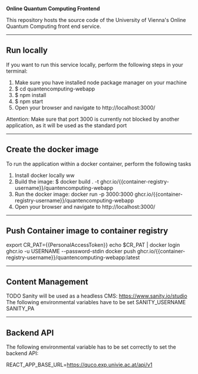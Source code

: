 **Online Quantum Computing Frontend**

This repository hosts the source code of the University of Vienna's Online Quantum Computing front end service.

---

## Run locally

If you want to run this service locally, perform the following steps in your terminal:

1. Make sure you have installed node package manager on your machine
2. $ cd quantencomputing-webapp
3. $ npm install
4. $ npm start
5. Open your browser and navigate to http://localhost:3000/

Attention: Make sure that port 3000 is currently not blocked by another application, as it will be used as the standard port

---

## Create the docker image

To run the application within a docker container, perform the following tasks

1. Install docker locally ww
2. Build the image: $ docker build . -t ghcr.io/{{container-registry-username}}/quantencomputing-webapp
3. Run the docker image: docker run -p 3000:3000 ghcr.io/{{container-registry-username}}/quantencomputing-webapp
4. Open your browser and navigate to http://localhost:3000/

---

## Push Container image to container registry
export CR_PAT={{PersonalAccessToken}}
echo $CR_PAT | docker login ghcr.io -u USERNAME --password-stdin
docker push ghcr.io/{{container-registry-username}}/quantencomputing-webapp:latest

---

## Content Management

TODO
Sanity will be used as a headless CMS: https://www.sanity.io/studio
The following environmental variables have to be set
SANITY_USERNAME
SANITY_PA

---

## Backend API

The following environmental variable has to be set correctly to set the backend API:

REACT_APP_BASE_URL=https://quco.exp.univie.ac.at/api/v1